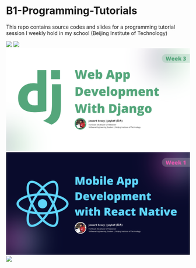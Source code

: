 # B1-Programming-Tutorials
This repo contains source codes and slides for a programming tutorial session I weekly hold in my school (Beijing Institute of Technology)


<img src="grp.png">

<img src="1.png">

<img src="2.png">

<img src="3.png">

<img src="4.png">
